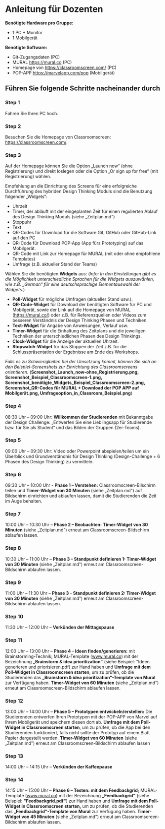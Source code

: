 

# **Anleitung für Dozenten**

**Benötigte Hardware pro Gruppe:**
* 1 PC + Monitor
* 1 Mobilgerät

**Benötigte Software:**
* Git-Zugangsdaten (PC)
* MURAL https://mural.co (PC)
* Homepage von https://classroomscreen.com/ (PC)
* POP-APP https://marvelapp.com/pop (Mobilgerät)



## Führen Sie folgende Schritte nacheinander durch

### Step 1
Fahren Sie Ihren PC hoch.

### Step 2
Besuchen Sie die Homepage von Classroomscreen: https://classroomscreen.com/.

### Step 3
Auf der Homepage können Sie die Option „Launch now“ (ohne Registrierung) und direkt loslegen oder die Option „Or sign up for free“ (mit Registrierung) wählen. 

Empfehlung an die Einrichtung des Screens für eine erfolgreiche Durchführung des hybriden Design Thinking Moduls sind die Benutzung folgender „Widgets“: 
-	Uhrzeit
-	Timer, der abläuft mit der eingeplanten Zeit für einen regulierten Ablauf des Design Thinking Moduls (siehe „Zeitplan.md")
-	Stoppuhr 
-	Text
-	QR-Codes für Download für die Software Git, GitHub oder GitHub-Link auf den PC
-	QR-Code für Download POP-App (App fürs Prototyping) auf das Mobilgerät.
-	QR-Code mit Link zur Homepage für MURAL (mit oder ohne empfohlene Templates)
-	Umfrage (z.B. aktueller Stand der Teams)

Wählen Sie die benötigten **Widgets** aus: (*Info: In den Einstellungen gibt es die Möglichkeit unterschiedliche Sprachen für die Widgets auszuwählen, wie z.B. „German“ für eine deutschsprachige Elementauswahl der Widgets.*)
-	**Poll-Widget** für mögliche Umfragen (aktueller Stand usw.).
-	**QR-Code-Widget** für Download der benötigten Software für PC und Mobilgerät, sowie der Link auf die Homepage von MURAL (https://mural.co/) oder z.B. für Referenzquellen oder Videos zum besseren Verständnis der Design Thinking Phasen und Techniken.
-	**Text-Widget** für Angabe von Anweisungen, Verlauf usw.
-	**Timer-Widget** für die Einhaltung des Zeitplans und die jeweiligen Techniken der unterschiedlichen Phasen des Design Thinkings.
-	**Clock-Widget** für die Anzeige der aktuellen Uhrzeit.
-	**Stopwatch-Widget** für das Stoppen der Zeit z.B. für die Schlusspräsentation der Ergebnisse am Ende des Workshops.

*Falls es zu Schwierigkeiten bei der Umsetzung kommt, können Sie sich an den Beispiel-Screenshots zur Einrichtung des Classroomscreens orientieren.* (**Screenshot_Launch_now-ohne_Registrierung.png, Screenshot_Beispiel_Classroomscreen-1.png, Screenshot_benötigte_Widgets_Beispiel_Classroomscreen-2.png, Screenshot_QR-Codes für MURAL + Download der POP APP auf Mobilgerät.png, Umfrageoption_in_Classroom_Beispiel.png**)

### Step 4
08:30 Uhr – 09:00 Uhr: **Willkommen der Studierenden** mit Bekanntgabe der Design Challenge: „Entwerfen Sie eine Lieblingsapp für Studierende bzw. für Sie als Student“ und das Bilden der Gruppen (2er-Teams). 

### Step 5
09:00 Uhr – 09:30 Uhr: Video oder Powerpoint abspielen/teilen um ein Überblick und Grundverständnis für Design Thinking (Design-Challenge + 6 Phasen des Design Thinking) zu vermitteln. 

### Step 6
09:30 Uhr – 10:00 Uhr - **Phase 1 – Verstehen:** Classroomscreen-Bilschirm teilen und **Timer-Widget von 30 Minuten** (siehe „Zeitplan.md") auf Bildschirm einrichten und ablaufen lassen, damit die Studierenden die Zeit im Auge behalten.

### Step 7
10:00 Uhr – 10:30 Uhr – **Phase 2 – Beobachten:** **Timer-Widget von 30 Minuten** (siehe „Zeitplan.md") erneut am Classroomscreen-Bildschirm ablaufen lassen.

### Step 8
10:30 Uhr – 11:00 Uhr – **Phase 3 – Standpunkt definieren 1:** **Timer-Widget von 30 Minuten** (siehe „Zeitplan.md") erneut am Classroomscreen-Bildschirm ablaufen lassen.

### Step 9
11:00 Uhr – 11:30 Uhr – **Phase 3 – Standpunkt definieren 2: Timer-Widget von 30 Minuten** (siehe „Zeitplan.md") erneut am Classroomscreen-Bildschirm ablaufen lassen.

### Step 10
11:30 Uhr – 12:00 Uhr – **Verkünden der Mittagspause**

### Step 11
12:00 Uhr – 13:00 Uhr – **Phase 4 – Ideen finden/generieren:** mit Brainstorming-Technik; MURAL-Template (www.mural.co) mit der Bezeichnung **„Brainstorm & idea prioritization"** (siehe Beispiel: "Ideen generieren und priorisieren.pdf) zur Hand haben und **Umfrage mit dem Poll-Widget in Classroomscreen starten**, um zu prüfen, ob die Studierenden das **„Brainstorm & idea prioritization“-Template von Mural** zur Verfügung haben. **Timer-Widget von 60 Minuten** (siehe „Zeitplan.md") erneut am Classroomscreen-Bildschirm ablaufen lassen.

### Step 12
13:00 Uhr – 14:00 Uhr – **Phase 5 – Prototypen entwickeln/erstellen:** Die Studierenden entwerfen Ihren Prototypen mit der POP-APP von Marvel auf Ihrem Mobilgerät und speichern diesen dort ab. **Umfrage mit dem Poll-Widget in Classroomscreen starten**, um zu prüfen, ob die App bei den Studierenden funktioniert, falls nicht sollte der Prototyp auf einem Blatt Papier dargestellt werden. **Timer-Widget von 60 Minuten** (siehe „Zeitplan.md") erneut am Classroomscreen-Bildschirm ablaufen lassen

### Step 13
14:00 Uhr – 14:15 Uhr – **Verkünden der Kaffeepause**

### Step 14
14:15 Uhr – 15:00 Uhr – **Phase 6 – Testen:** **mit dem Feedbackgrid;** MURAL-Template (www.mural.co) mit der Bezeichnung **„Feedbackgrid"** (siehe Beispiel: **"Feedbackgrid.pdf"**) zur Hand haben und **Umfrage mit dem Poll-Widget in Classroomscreen starten,** um zu prüfen, ob die Studierenden das **„Feedbackgrid“-Template von Mural** zur Verfügung haben. **Timer-Widget von 45 Minuten** (siehe „Zeitplan.md") erneut am Classroomscreen-Bildschirm ablaufen lassen.

